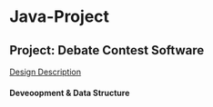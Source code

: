 # Java-Project

## Project: Debate Contest Software 

[Design Description](https://xingyu-wang02.github.io/Java-Project/Debate_Design.pdf)
#### Deveoopment & Data Structure
